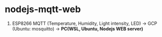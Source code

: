 # nodejs-mqtt-web

1. ESP8266 MQTT (Temperature, Humidity, Light intensity, LED) -> GCP (Ubuntu: mosquitto) -> <b>PC(WSL, Ubuntu, Nodejs WEB server)</b>
